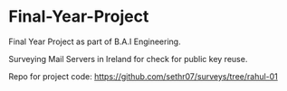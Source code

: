 # Final-Year-Project

Final Year Project as part of B.A.I Engineering. 

Surveying Mail Servers in Ireland for check for public key reuse. 

Repo for project code: https://github.com/sethr07/surveys/tree/rahul-01

